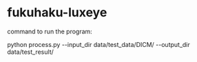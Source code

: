 # fukuhaku-luxeye

command to run the program:

python process.py --input_dir data/test_data/DICM/ --output_dir data/test_result/
